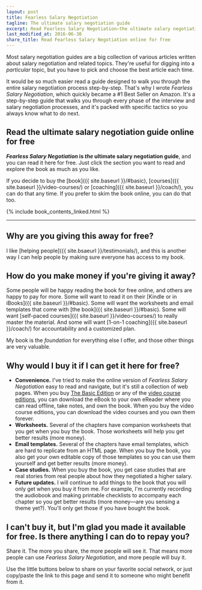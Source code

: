 ```yaml
---
layout: post
title: Fearless Salary Negotiation
tagline: The ultimate salary negotiation guide
excerpt: Read Fearless Salary Negotiation—the ultimate salary negotiation guide—online for free to decide if it's right for you.
last_modified_at: 2016-06-30
share_title: Read Fearless Salary Negotiation online for free
---
```

Most salary negotiation guides are a big collection of various articles written about salary negotiation and related topics. They're useful for digging into a *particular* topic, but you have to pick and choose the best article each time.

It would be so much easier read a guide designed to walk you through the entire salary negotiation process step-by-step. That's why I wrote *Fearless Salary Negotiation*, which quickly became a #1 Best Seller on Amazon. It's a step-by-step guide that walks you through every phase of the interview and salary negotiation processes, and it's packed with specific tactics so you always know what to do next.

## Read the ultimate salary negotiation guide online for free

***Fearless Salary Negotiation* is *the* ultimate salary negotiation guide**, and you can read it here for free. Just click the section you want to read and explore the book as much as you like.

If you decide to buy the [book]({{ site.baseurl }}/#basic), [courses]({{ site.baseurl }}/video-courses/) or [coaching]({{ site.baseurl }}/coach/), you can do that any time. If you prefer to skim the book online, you can do that too. 

<html>
{% include book_contents_linked.html %}
</html>

* * *

## Why are you giving this away for free?

I like [helping people]({{ site.bsaeurl }}/testimonials/), and this is another way I can help people by making sure everyone has access to my book.

## How do you make money if you're giving it away?

Some people will be happy reading the book for free online, and others are happy to pay for more. Some will want to read it on their [Kindle or in iBooks]({{ site.baseurl }}/#basic). Some will want the worksheets and email templates that come with [the book]({{ site.baseurl }}/#basic). Some will want [self-paced courses]({{ site.baseurl }}/video-courses/) to really master the material. And some will want [1-on-1 coaching]({{ site.baseurl }}/coach/) for accountability and a customized plan.

My book is the *foundation* for everything else I offer, and those other things are very valuable.

## Why would I buy it if I can get it here for free?

<ul class="checkbox-list">
  <li class="checkbox-list__item"><strong>Convenience.</strong> I've tried to make the online version of <em>Fearless Salary Negotiation</em> easy to read and navigate, but it's still a collection of web pages. When you buy <a href="/#basic">The Basic Edition</a> or any of the <a href="{{ site.baseurl }}/video-courses/">video course editions</a>, you can download the eBook to your own eReader where you can read offline, take notes, and own the book. When you buy the video course editions, you can download the video courses and you own them forever.</li>
	<li class="checkbox-list__item"><strong>Worksheets.</strong> Several of the chapters have companion worksheets that you get when you buy the book. Those worksheets will help you get better results (more money).</li>
	<li class="checkbox-list__item"><strong>Email templates.</strong> Several of the chapters have email templates, which are hard to replicate from an HTML page. When you buy the book, you also get your own editable copy of those templates so you can use them yourself and get better results (more money).</li>
	<li class="checkbox-list__item"><strong>Case studies.</strong> When you buy the book, you get case studies that are real stories from real people about how they negotiated a higher salary.</li> 
	<li class="checkbox-list__item"><strong>Future updates.</strong> I will continue to add things to the book that you will only get when you buy it from me. For example, I'm currently recording the audiobook and making printable checklists to accompany each chapter so you get better results (more money—are you sensing a theme yet?). You'll only get those if you have bought the book.</li>
</ul>

## I can't buy it, but I'm glad you made it available for free. Is there anything I can do to repay you?

Share it. The more you share, the more people will see it. That means more people can use *Fearless Salary Negotiation*, and more people will buy it.

Use the little buttons below to share on your favorite social network, or just copy/paste the link to this page and send it to someone who might benefit from it.
